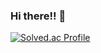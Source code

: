 ### Hi there!! 👋
[![Solved.ac Profile](http://mazassumnida.wtf/api/v2/generate_badge?boj=key_sm98)](https://solved.ac/key_sm98/)

